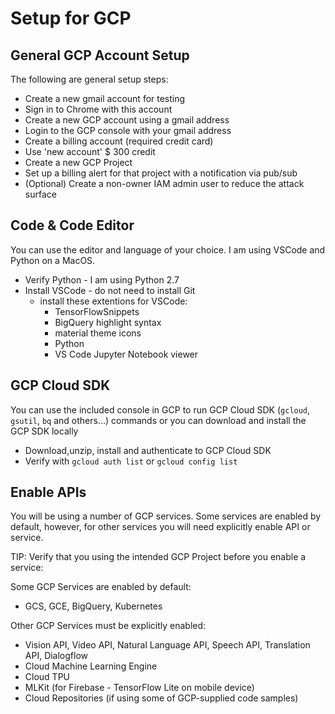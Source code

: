 # Setup for GCP

## General GCP Account Setup

The following are general setup steps:
- Create a new gmail account for testing
- Sign in to Chrome with this account
- Create a new GCP account using a gmail address
- Login to the GCP console with your gmail address
- Create a billing account (required credit card)
- Use 'new account' $ 300 credit
- Create a new GCP Project
- Set up a billing alert for that project with a notification via pub/sub
- (Optional) Create a non-owner IAM admin user to reduce the attack surface

## Code & Code Editor

You can use the editor and language of your choice.  I am using VSCode and Python on a MacOS.
- Verify Python - I am using Python 2.7
- Install VSCode - do not need to install Git
    - install these extentions for VSCode: 
        - TensorFlowSnippets
        - BigQuery highlight syntax
        - material theme icons
        - Python
        - VS Code Jupyter Notebook viewer

## GCP Cloud SDK 
 
 You can use the included console in GCP to run GCP Cloud SDK (`gcloud`, `gsutil`, `bq` and others...) commands or you can download and install the GCP SDK locally

 - Download,unzip, install and authenticate to GCP Cloud SDK
 - Verify with `gcloud auth list` or `gcloud config list`

 ## Enable APIs

 You will be using a number of GCP services.  Some services are enabled by default, however, for other services you will need explicitly enable API or service.  

TIP: Verify that you using the intended GCP Project before you enable a service:

Some GCP Services are enabled by default:
 - GCS, GCE, BigQuery, Kubernetes  

Other GCP Services must be explicitly enabled:
 - Vision API, Video API, Natural Language API, Speech API, Translation API, Dialogflow
 - Cloud Machine Learning Engine
 - Cloud TPU
 - MLKit (for Firebase - TensorFlow Lite on mobile device)
 - Cloud Repositories (if using some of GCP-supplied code samples)
